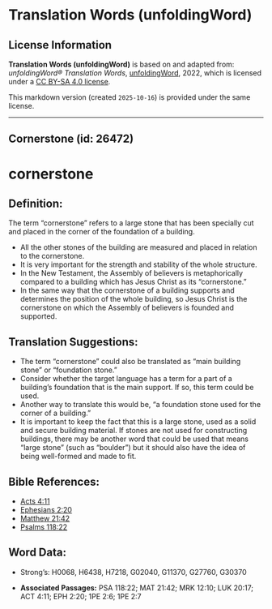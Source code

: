 # Translation Words (unfoldingWord)

## License Information

**Translation Words (unfoldingWord)** is based on and adapted from: _unfoldingWord® Translation Words_, [unfoldingWord](https://unfoldingword.org/utw), 2022, which is licensed under a [CC BY-SA 4.0 license](https://creativecommons.org/licenses/by-sa/4.0/legalcode.en).

This markdown version (created `2025-10-16`) is provided under the same license.



--------------------------------

## Cornerstone (id: 26472)

cornerstone
===========

Definition:
-----------

The term “cornerstone” refers to a large stone that has been specially cut and placed in the corner of the foundation of a building.

* All the other stones of the building are measured and placed in relation to the cornerstone.
* It is very important for the strength and stability of the whole structure.
* In the New Testament, the Assembly of believers is metaphorically compared to a building which has Jesus Christ as its “cornerstone.”
* In the same way that the cornerstone of a building supports and determines the position of the whole building, so Jesus Christ is the cornerstone on which the Assembly of believers is founded and supported.

Translation Suggestions:
------------------------

* The term “cornerstone” could also be translated as “main building stone” or “foundation stone.”
* Consider whether the target language has a term for a part of a building’s foundation that is the main support. If so, this term could be used.
* Another way to translate this would be, “a foundation stone used for the corner of a building.”
* It is important to keep the fact that this is a large stone, used as a solid and secure building material. If stones are not used for constructing buildings, there may be another word that could be used that means “large stone” (such as “boulder”) but it should also have the idea of being well\-formed and made to fit.

Bible References:
-----------------

* [Acts 4:11](https://ref.ly/Acts4:11)
* [Ephesians 2:20](https://ref.ly/Eph2:20)
* [Matthew 21:42](https://ref.ly/Matt21:42)
* [Psalms 118:22](https://ref.ly/Ps118:22)

Word Data:
----------

* Strong’s: H0068, H6438, H7218, G02040, G11370, G27760, G30370

* **Associated Passages:** PSA 118:22; MAT 21:42; MRK 12:10; LUK 20:17; ACT 4:11; EPH 2:20; 1PE 2:6; 1PE 2:7

